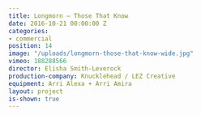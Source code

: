 ```yaml
---
title: Longmorn — Those That Know
date: 2016-10-21 00:00:00 Z
categories:
- commercial
position: 14
image: "/uploads/longmorn-those-that-know-wide.jpg"
vimeo: 188288566
director: Elisha Smith-Leverock
production-company: Knucklehead / LEZ Creative
equipment: Arri Alexa + Arri Amira
layout: project
is-shown: true
---
```


